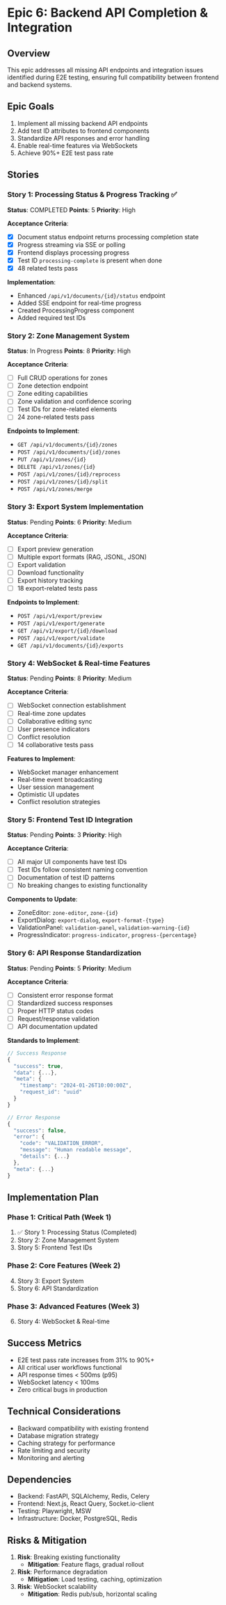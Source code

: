 # Epic 6: Backend API Completion & Integration

## Overview
This epic addresses all missing API endpoints and integration issues identified during E2E testing, ensuring full compatibility between frontend and backend systems.

## Epic Goals
1. Implement all missing backend API endpoints
2. Add test ID attributes to frontend components
3. Standardize API responses and error handling
4. Enable real-time features via WebSockets
5. Achieve 90%+ E2E test pass rate

## Stories

### Story 1: Processing Status & Progress Tracking ✅
**Status**: COMPLETED
**Points**: 5
**Priority**: High

**Acceptance Criteria**:
- [x] Document status endpoint returns processing completion state
- [x] Progress streaming via SSE or polling
- [x] Frontend displays processing progress
- [x] Test ID `processing-complete` is present when done
- [x] 48 related tests pass

**Implementation**:
- Enhanced `/api/v1/documents/{id}/status` endpoint
- Added SSE endpoint for real-time progress
- Created ProcessingProgress component
- Added required test IDs

### Story 2: Zone Management System
**Status**: In Progress
**Points**: 8
**Priority**: High

**Acceptance Criteria**:
- [ ] Full CRUD operations for zones
- [ ] Zone detection endpoint
- [ ] Zone editing capabilities
- [ ] Zone validation and confidence scoring
- [ ] Test IDs for zone-related elements
- [ ] 24 zone-related tests pass

**Endpoints to Implement**:
- `GET /api/v1/documents/{id}/zones`
- `POST /api/v1/documents/{id}/zones`
- `PUT /api/v1/zones/{id}`
- `DELETE /api/v1/zones/{id}`
- `POST /api/v1/zones/{id}/reprocess`
- `POST /api/v1/zones/{id}/split`
- `POST /api/v1/zones/merge`

### Story 3: Export System Implementation
**Status**: Pending
**Points**: 6
**Priority**: Medium

**Acceptance Criteria**:
- [ ] Export preview generation
- [ ] Multiple export formats (RAG, JSONL, JSON)
- [ ] Export validation
- [ ] Download functionality
- [ ] Export history tracking
- [ ] 18 export-related tests pass

**Endpoints to Implement**:
- `POST /api/v1/export/preview`
- `POST /api/v1/export/generate`
- `GET /api/v1/export/{id}/download`
- `POST /api/v1/export/validate`
- `GET /api/v1/documents/{id}/exports`

### Story 4: WebSocket & Real-time Features
**Status**: Pending
**Points**: 8
**Priority**: Medium

**Acceptance Criteria**:
- [ ] WebSocket connection establishment
- [ ] Real-time zone updates
- [ ] Collaborative editing sync
- [ ] User presence indicators
- [ ] Conflict resolution
- [ ] 14 collaborative tests pass

**Features to Implement**:
- WebSocket manager enhancement
- Real-time event broadcasting
- User session management
- Optimistic UI updates
- Conflict resolution strategies

### Story 5: Frontend Test ID Integration
**Status**: Pending
**Points**: 3
**Priority**: High

**Acceptance Criteria**:
- [ ] All major UI components have test IDs
- [ ] Test IDs follow consistent naming convention
- [ ] Documentation of test ID patterns
- [ ] No breaking changes to existing functionality

**Components to Update**:
- ZoneEditor: `zone-editor`, `zone-{id}`
- ExportDialog: `export-dialog`, `export-format-{type}`
- ValidationPanel: `validation-panel`, `validation-warning-{id}`
- ProgressIndicator: `progress-indicator`, `progress-{percentage}`

### Story 6: API Response Standardization
**Status**: Pending
**Points**: 5
**Priority**: Medium

**Acceptance Criteria**:
- [ ] Consistent error response format
- [ ] Standardized success responses
- [ ] Proper HTTP status codes
- [ ] Request/response validation
- [ ] API documentation updated

**Standards to Implement**:
```typescript
// Success Response
{
  "success": true,
  "data": {...},
  "meta": {
    "timestamp": "2024-01-26T10:00:00Z",
    "request_id": "uuid"
  }
}

// Error Response
{
  "success": false,
  "error": {
    "code": "VALIDATION_ERROR",
    "message": "Human readable message",
    "details": {...}
  },
  "meta": {...}
}
```

## Implementation Plan

### Phase 1: Critical Path (Week 1)
1. ✅ Story 1: Processing Status (Completed)
2. Story 2: Zone Management System
3. Story 5: Frontend Test IDs

### Phase 2: Core Features (Week 2)
4. Story 3: Export System
5. Story 6: API Standardization

### Phase 3: Advanced Features (Week 3)
6. Story 4: WebSocket & Real-time

## Success Metrics
- E2E test pass rate increases from 31% to 90%+
- All critical user workflows functional
- API response times < 500ms (p95)
- WebSocket latency < 100ms
- Zero critical bugs in production

## Technical Considerations
- Backward compatibility with existing frontend
- Database migration strategy
- Caching strategy for performance
- Rate limiting and security
- Monitoring and alerting

## Dependencies
- Backend: FastAPI, SQLAlchemy, Redis, Celery
- Frontend: Next.js, React Query, Socket.io-client
- Testing: Playwright, MSW
- Infrastructure: Docker, PostgreSQL, Redis

## Risks & Mitigation
1. **Risk**: Breaking existing functionality
   - **Mitigation**: Feature flags, gradual rollout
2. **Risk**: Performance degradation
   - **Mitigation**: Load testing, caching, optimization
3. **Risk**: WebSocket scalability
   - **Mitigation**: Redis pub/sub, horizontal scaling